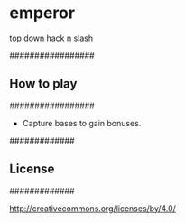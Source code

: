 emperor
=======

top down hack n slash

#################
## How to play ##
#################

- Capture bases to gain bonuses.

#############
## License ##
#############

http://creativecommons.org/licenses/by/4.0/